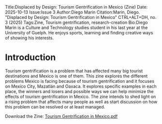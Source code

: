 Title:Displaced by Design: Tourism Gentrification in Mexico (Zine)
Date: 2025-10-13
Issue:Issue 3 
Author:Diego Marin 
Citation:Marin, Diego. "Displaced by Design: Tourism Gentrification in Mexico" CTRL+ALT+DH, no. 3 (2025)
Tags:Zine, Tourism gentrification, research-creation
Bio:Diego Marin is a Culture and Technology studies student in his last year at the University of Guelph. He enjoys sports, learning and finding creative ways of showing his interests.   
#  Introduction 
Tourism gentrification is a problem that has affected many big tourist destinations and Mexico is one of them. This zine explores the different problems Mexico is facing because of tourism gentrification and it focuses on Mexico City, Mazatlán and Oaxaca. It explores specific examples in each place, the winners and losers and possible ways we can help minimize the effects of tourism gentrification in Mexico. The zine intends to shed light on a rising problem that affects many people as well as start discussion on how this problem can be resolved or at least managed. 

Download the Zine: [Tourism Gentrification in Mexico.pdf](https://github.com/user-attachments/files/22937833/Tourism.Gentrification.in.Mexico.pdf)
